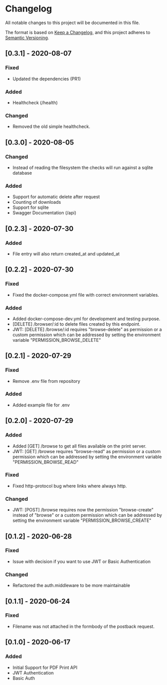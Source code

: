 # Changelog
All notable changes to this project will be documented in this file.

The format is based on [Keep a Changelog](https://keepachangelog.com/en/1.0.0/),
and this project adheres to [Semantic Versioning](https://semver.org/spec/v2.0.0.html).

## [0.3.1] - 2020-08-07
### Fixed
- Updated the dependencies (PR1)

### Added
- Healthcheck (/health)

### Changed
- Removed the old simple healthcheck.

## [0.3.0] - 2020-08-05
### Changed
- Instead of reading the filesystem the checks will run against a sqlite database

### Added
- Support for automatic delete after request
- Counting of downloads
- Support for sqlite
- Swagger Documentation (/api)

## [0.2.3] - 2020-07-30
### Added
- File entry will also return created_at and updated_at 

## [0.2.2] - 2020-07-30
### Fixed
- Fixed the docker-compose.yml file with correct environment variables.

### Added
- Added docker-compose-dev.yml for development and testing purpose.
- [DELETE] /browser/:id to delete files created by this endpoint.
- JWT: [DELETE] /browse/:id requires "browse-delete" as permission or a custom permission which can be addressed by setting the environment variable "PERMISSION_BROWSE_DELETE"

## [0.2.1] - 2020-07-29
### Fixed
- Remove .env file from repository

### Added
- Added example file for .env

## [0.2.0] - 2020-07-29
### Added
- Added [GET] /browse to get all files available on the print server.
- JWT: [GET] /browse requires "browse-read" as permission or a custom permission which can be addressed by setting the environment variable "PERMISSION_BROWSE_READ"

### Fixed
- Fixed http-protocol bug where links where always http.

### Changed
- JWT: [POST] /browse requires now the permission "browse-create" instead of "browse" or a custom permission which can be addressed by setting the environment variable "PERMISSION_BROWSE_CREATE"


## [0.1.2] - 2020-06-28
### Fixed
- Issue with decision if you want to use JWT or Basic Authentication
### Changed
- Refactored the auth.middleware to be more maintainable

## [0.1.1] - 2020-06-24
### Fixed
- Filename was not attached in the formbody  of the postback request.

## [0.1.0] - 2020-06-17
### Added
- Initial Support for PDF Print API 
- JWT Authentication
- Basic Auth
